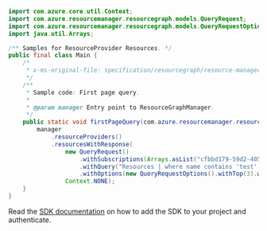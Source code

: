 ```java
import com.azure.core.util.Context;
import com.azure.resourcemanager.resourcegraph.models.QueryRequest;
import com.azure.resourcemanager.resourcegraph.models.QueryRequestOptions;
import java.util.Arrays;

/** Samples for ResourceProvider Resources. */
public final class Main {
    /*
     * x-ms-original-file: specification/resourcegraph/resource-manager/Microsoft.ResourceGraph/stable/2021-03-01/examples/ResourcesFirstPageQuery.json
     */
    /**
     * Sample code: First page query.
     *
     * @param manager Entry point to ResourceGraphManager.
     */
    public static void firstPageQuery(com.azure.resourcemanager.resourcegraph.ResourceGraphManager manager) {
        manager
            .resourceProviders()
            .resourcesWithResponse(
                new QueryRequest()
                    .withSubscriptions(Arrays.asList("cfbbd179-59d2-4052-aa06-9270a38aa9d6"))
                    .withQuery("Resources | where name contains 'test' | project id, name, type, location")
                    .withOptions(new QueryRequestOptions().withTop(3).withSkip(0)),
                Context.NONE);
    }
}
```

Read the [SDK documentation](https://github.com/Azure/azure-sdk-for-java/blob/azure-resourcemanager-resourcegraph_1.0.0-beta.3/sdk/resourcegraph/azure-resourcemanager-resourcegraph/README.md) on how to add the SDK to your project and authenticate.
